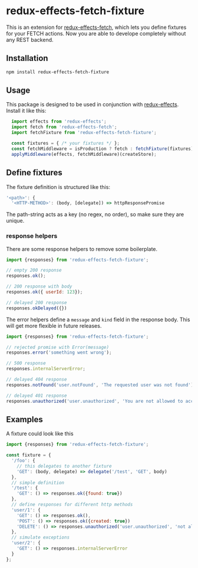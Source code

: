 # redux-effects-fetch-fixture

This is an extension for [redux-effects-fetch][], which lets you define fixtures for your FETCH actions.
Now you are able to develope completely without any REST backend.

## Installation

```bash
npm install redux-effects-fetch-fixture
```

## Usage

This package is designed to be used in conjunction with [redux-effects][]. Install it like this:

```javascript
  import effects from 'redux-effects';
  import fetch from 'redux-effects-fetch';
  import fetchFixture from 'redux-effects-fetch-fixture';

  const fixtures = { /* your fixtures */ };
  const fetchMiddleware = isProduction ? fetch : fetchFixture(fixtures);
  applyMiddleware(effects, fetchMiddleware)(createStore);
```

## Define fixtures

The fixture definition is structured like this:

```javascript
'<path>': {
  '<HTTP-METHOD>': (body, [delegate]) => httpResponsePromise
```

The path-string acts as a key (no regex, no order), so make sure they are unique.

### response helpers

There are some response helpers to remove some boilerplate.

```javascript
import {responses} from 'redux-effects-fetch-fixture';

// empty 200 response
responses.ok();

// 200 response with body
responses.ok({ userId: 123});

// delayed 200 response
responses.okDelayed({})
```

The error helpers define a `message` and `kind` field in the response body. This will get more flexible in future
releases.

```javascript
import {responses} from 'redux-effects-fetch-fixture';

// rejected promise with Error(message)
responses.error('something went wrong');

// 500 response
responses.internalServerError;

// delayed 404 response
responses.notFound('user.notFound', 'The requested user was not found')

// delayed 401 response
responses.unauthorized('user.unauthorized', 'You are not allowed to access this page')
```

## Examples

A fixture could look like this

```javascript
import {responses} from 'redux-effects-fetch-fixture';

const fixture = {
  '/foo': {
    // this delegates to another fixture
    'GET': (body, delegate) => delegate('/test', 'GET', body)
  },
  // simple definition
  '/test': {
    'GET': () => responses.ok({found: true})
  },
  // define responses for different http methods
  'user/1': {
    'GET': () => responses.ok(),
    'POST': () => responses.ok({created: true})
    'DELETE': () => responses.unauthorized('user.unauthorized', 'not allowed to delete this user')
  },
  // simulate exceptions
  'user/2': {
    'GET': () => responses.internalServerError
  }
};
```

[redux-effects]: https://github.com/redux-effects/redux-effects
[redux-effects-fetch]: https://github.com/redux-effects/redux-effects-fetch
